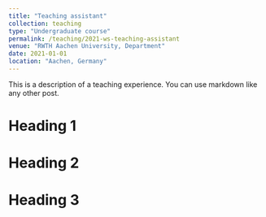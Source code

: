 ```yaml
---
title: "Teaching assistant"
collection: teaching
type: "Undergraduate course"
permalink: /teaching/2021-ws-teaching-assistant
venue: "RWTH Aachen University, Department"
date: 2021-01-01
location: "Aachen, Germany"
---
```


This is a description of a teaching experience. You can use markdown like any other post.

Heading 1
======

Heading 2
======

Heading 3
======